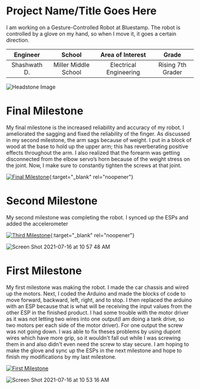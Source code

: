 ﻿# Project Name/Title Goes Here
I am working on a Gesture-Controlled Robot at Bluestamp. The robot is controlled by a glove on my hand, so when I move it, it goes a certain direction.

| **Engineer** | **School** | **Area of Interest** | **Grade** |
|:--:|:--:|:--:|:--:|
| Shashwath D. | Miller Middle School | Electrical Engineering | Rising 7th Grader

![Headstone Image](https://bluestampengineering.com/wp-content/uploads/2016/05/improve.jpg)
  
# Final Milestone
My final milestone is the increased reliability and accuracy of my robot. I ameliorated the sagging and fixed the reliability of the finger. As discussed in my second milestone, the arm sags because of weight. I put in a block of wood at the base to hold up the upper arm; this has reverberating positive effects throughout the arm. I also realized that the forearm was getting disconnected from the elbow servo’s horn because of the weight stress on the joint. Now, I make sure to constantly tighten the screws at that joint. 

[![Final Milestone](https://res.cloudinary.com/marcomontalbano/image/upload/v1612573869/video_to_markdown/images/youtube--F7M7imOVGug-c05b58ac6eb4c4700831b2b3070cd403.jpg )](https://www.youtube.com/watch?v=F7M7imOVGug&feature=emb_logo "Final Milestone"){:target="_blank" rel="noopener"}

# Second Milestone
My second milestone was completing the robot. I synced up the ESPs and added the accelerometer

[![Third Milestone](https://res.cloudinary.com/marcomontalbano/image/upload/v1612574014/video_to_markdown/images/youtube--y3VAmNlER5Y-c05b58ac6eb4c4700831b2b3070cd403.jpg)](https://www.youtube.com/watch?v=y3VAmNlER5Y&feature=emb_logo "Second Milestone"){:target="_blank" rel="noopener"}

![Screen Shot 2021-07-16 at 10 57 48 AM](https://user-images.githubusercontent.com/68804388/125990633-b0d11461-2126-4c4b-b513-b3339d3fa8ea.png)

# First Milestone
  

My first milestone was making the robot. I made the car chassis and wired up the motors. Next, I coded the Arduino and made the blocks of code to move forward, backward, left, right, and to stop. I then replaced the arduino with an ESP because that is what will be receiving the input values from the other ESP in the finished product.  I had some trouble with the motor driver as it was not letting two wires into one output(I am doing a tank drive, so two motors per each side of the motor driver). For one output the screw was not going down. I was able to fix theses problems by using dupont wires which have more grip, so it wouldn't fall out while I was screwing them in and also didn't even need the screw to stay secure. I am hoping to make the glove and sync up the ESPs in the next milestone and hope to finish my modifications by my last milestone.

[![First Milestone](https://res.cloudinary.com/marcomontalbano/image/upload/v1626453148/video_to_markdown/images/youtube--z22beFnXq0o-c05b58ac6eb4c4700831b2b3070cd403.jpg)]( https://youtu.be/z22beFnXq0o "First Milestone")

![Screen Shot 2021-07-16 at 10 53 16 AM](https://user-images.githubusercontent.com/68804388/125990282-18efdeb1-e7f6-4591-aaca-a118906f85e1.png)
